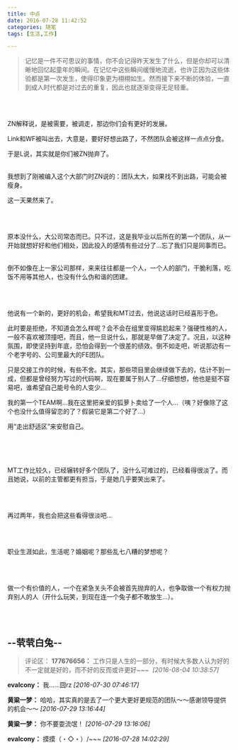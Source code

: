 ```yaml
---
title: 中点
date: 2016-07-28 11:42:52
categories: 随笔
tags: [生活,工作]

---
```

> 记忆是一件不可思议的事情，你不会记得昨天发生了什么，但是你却可以清晰地回忆起童年的瞬间。在记忆中这些瞬间缓慢地流逝，也许正因为这些体验都是第一次发生，使得印象更为栩栩如生。然而接下来不断的体验，一直到成人时代都是对过去的重复，因此也就逐渐变得无足轻重。

<br /><br />

ZN解释说，是被需要，被调走，那边你们会有更好的发展。

Link和WF被叫出去，大意是，要好好想出路了，不然团队会被这样一点点分食。

于是L说，其实就是你们被ZN抛弃了。<br /><br />

我想到了刚被编入这个大部门时ZN说的：团队太大，如果找不到出路，可能会被瘦身。

这一天果然来了。

<br /><br />

原本没什么，大公司常态而已。只不过，这是我毕业以后所在的第一个团队，从一开始就想好好和他们相处，因此投入的感情有些过分了…忘了我们只是同事而已。<br /><br />

倒不如像在上一家公司那样，来来往往都是一个人，一个人的部门，干脆利落，吃饭不用等其他人，也没有什么伪和谐的团建。

<br /><br />

他说有一个新的，更好的机会，希望我和MT过去，他说这话时已经喜形于色。

此时要是拒绝，不知道会怎么样呢？会不会在组里变得尴尬起来？强硬性格的人，一般不喜欢被顶撞吧，而且，他一旦说什么，那就是早做了决定了。况且，以这种氛围，即使坚持到年底，恐怕会得到一个很差的绩效。倒不如走吧，听说那边有一个老字号的、公司里最大的FE团队。

只是交接工作的时候，有些不舍。其实，那些项目里会继续做下去的，估计不到一成，但都是曾经努力写过的代码啊，现在要属于别人了...仔细想想，他也是挺不容易吧，谁希望自己能号令的人变少...

我的第一个TEAM啊…我在这里把亲爱的狐萝卜卖给了一个人…（咦？好像除了这个也没什么值得留恋的了？假装它是第二个好了...）

用“走出舒适区”来安慰自己。<br /><br />

<br /><br />

MT工作比较久，已经辗转好多个团队了，没什么可难过的，已经看得很淡了。而且她说，以前的主管都更有担当，于是她几乎要笑出来了。

<br /><br />

再过两年，我也会把这些看得很淡吧…

<br /><br />

职业生涯如此，生活呢？婚姻呢？那些乱七八糟的梦想呢？

<br /><br />

做一个有价值的人，一个在紧急关头不会被首先抛弃的人，也争取做一个有权力抛弃别人的人（开什么玩笑，到现在连一个兔子都不敢放生...）。

<br /><br />

--茕茕白兔--
---
>评论区：
>**177676656：** 工作只是人生的一部分，有时候大多数人认为好的不一定就是好的，而不好的反而或许更好~~~&nbsp;  *[2016-08-04 10:38:57]*
>
**evalcony：** 我……囧rz  *[2016-07-30 07:46:17]*
>
**黄粱一梦：** 哈哈，其实真的是去了一个更大更好更规范的团队～～感谢领导提供的机会～～  *[2016-07-29 13:16:44]*
>
**黄粱一梦：** 你不要耍流氓！  *[2016-07-29 13:16:06]*
>
**evalcony：** 摸摸（・◇・）/~~~  *[2016-07-28 14:02:29]*
>
